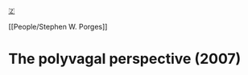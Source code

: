[🇿](zotero://select/library/items/G8UMEN5K)

[[People/Stephen W. Porges]] 
# The polyvagal perspective (2007)

